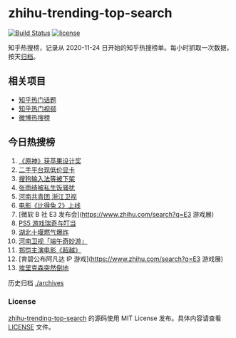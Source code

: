 # zhihu-trending-top-search

[![Build Status](https://github.com/justjavac/zhihu-trending-top-search/workflows/ci/badge.svg?branch=main)](https://github.com/justjavac/zhihu-trending-top-search/actions)
[![license](https://img.shields.io/github/license/justjavac/zhihu-trending-top-search)](https://github.com/justjavac/zhihu-trending-top-search/blob/main/LICENSE)

知乎热搜榜，记录从 2020-11-24 日开始的知乎热搜榜单。每小时抓取一次数据，按天[归档](./archives)。

## 相关项目

- [知乎热门话题](https://github.com/justjavac/zhihu-trending-hot-questions)
- [知乎热门视频](https://github.com/justjavac/zhihu-trending-hot-video)
- [微博热搜榜](https://github.com/justjavac/weibo-trending-hot-search)

## 今日热搜榜

<!-- BEGIN -->
<!-- 最后更新时间 Tue Jun 15 2021 16:07:31 GMT+0800 (China Standard Time) -->

1. [《原神》获苹果设计奖](https://www.zhihu.com/search?q=原神)
2. [二手平台现低价显卡](https://www.zhihu.com/search?q=显卡)
3. [搜狗输入法等被下架](https://www.zhihu.com/search?q=输入法下架)
4. [张雨绮被私生饭骚扰](https://www.zhihu.com/search?q=张雨绮)
5. [河南共青团 浙江卫视](https://www.zhihu.com/search?q=浙江卫视抄袭)
6. [电影《比得兔 2》上线](https://www.zhihu.com/search?q=比得兔2)
7. [微软 B 社 E3 发布会](https://www.zhihu.com/search?q=E3 游戏展)
8. [PS5 游戏瑞奇与叮当](https://www.zhihu.com/search?q=瑞奇与叮当)
9. [湖北十堰燃气爆炸](https://www.zhihu.com/search?q=十堰燃气爆炸)
10. [河南卫视「端午奇妙游」](https://www.zhihu.com/search?q=端午奇妙游)
11. [郑恺主演电影《超越》](https://www.zhihu.com/search?q=郑恺)
12. [育碧公布阿凡达 IP 游戏](https://www.zhihu.com/search?q=E3 游戏展)
13. [埃里克森突然倒地](https://www.zhihu.com/search?q=埃里克森)

<!-- END -->

历史归档 [./archives](./archives)

### License

[zhihu-trending-top-search](https://github.com/justjavac/zhihu-trending-top-search)
的源码使用 MIT License 发布。具体内容请查看 [LICENSE](./LICENSE) 文件。
